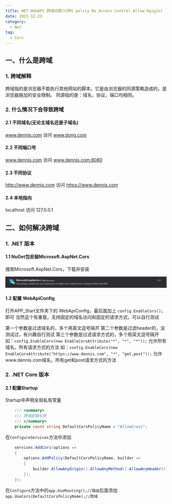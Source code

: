 ```yaml
---
title: NET WebAPI 跨域问题(CORS policy No Access-Control-Allow-Ogigin)
date: 2021-12-23
category:
  - Net
tag:
  - Cors
---
```


<!-- more -->

## 一、什么是跨域

### 1. 跨域解释
跨域指的是浏览器不能执行其他网站的脚本。它是由浏览器的同源策略造成的，是浏览器施加的安全限制。
同源指的是：域名，协议，端口均相同。

### 2. 什么情况下会导致跨域
#### 2.1 不同域名(无论主域名还是子域名)
www.dennis.com 访问 www.dong.com

#### 2.2 不同端口号
www.dennis.com 访问 www.dennis.com:8080

#### 2.3 不同协议
http://www.dennis.com 访问 https://www.dennis.com

#### 2.4 本地指向
localhost 访问 127.0.0.1

## 二、如何解决跨域
### 1. .NET 版本
#### 1.1 NuGet包安装Microsoft.AspNet.Cors
搜索Microsoft.AspNet.Cors，下载并安装

![](https://raw.githubusercontent.com/dennis-dong/picgo-library/master/images/blogs/2078491-20211222160414350-1932762653.png)

#### 1.2 配置 WebApiConfig
打开APP_Start文件夹下的 WebApiConfig，最后面加上 `config.EnableCors();` 即可
当然这个有重载，支持固定的域名访问和固定的请求方式，可以自行测试

第一个参数是过滤域名的，多个用英文逗号隔开
第二个参数是过滤header的，没测试过，有兴趣自行测试
第三个参数是过滤请求方式的，多个用英文逗号隔开
如：`config.EnableCors(new EnableCorsAttribute("*", "*", "*"));` 允许所有域名，所有请求方式的方法
如：`config.EnableCors(new EnableCorsAttribute("https://www.dennis.com", "*", "get,post"));` 允许www.dennis.com域名，所有get和post请求方式的方法

### 2. .NET Core 版本
#### 2.1 配置Startup
Startup中声明全局私有常量

```csharp
    /// <summary>
    /// 跨域配置名称
    /// </summary>
    private const string DefaultCorsPolicyName = "AllowCross";
```

在`ConfigureServices`方法中添加

```csharp
    services.AddCors(options =>
    {
        options.AddPolicy(DefaultCorsPolicyName, builder =>
        {
            builder.AllowAnyOrigin().AllowAnyMethod().AllowAnyHeader();
        });
    });
```

在`Configure`方法中的`app.UseRouting();//路由`后面添加
`app.UseCors(DefaultCorsPolicyName);//跨域`